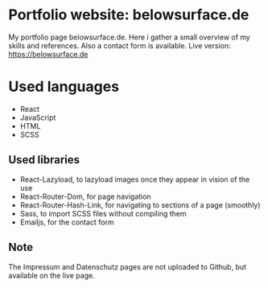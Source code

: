 # Portfolio website: belowsurface.de
My portfolio page belowsurface.de. Here i gather a small overview of my skills and references. Also a contact form is available.
Live version: https://belowsurface.de
# Used languages
- React
- JavaScript
- HTML
- SCSS

## Used libraries
- React-Lazyload, to lazyload images once they appear in vision of the use
- React-Router-Dom, for page navigation
- React-Router-Hash-Link, for navigating to sections of a page (smoothly)
- Sass, to import SCSS files without compiling them
- Emailjs, for the contact form

## Note
The Impressum and Datenschutz pages are not uploaded to Github, but available on the live page.